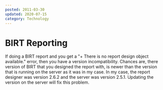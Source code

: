 ```yaml
---
posted: 2011-03-30
updated: 2020-07-15
category: Technology
---
```


# BIRT Reporting

If doing a BIRT report and you get a "+ There is no report design object available." error, then you have a version incompatibility. Chances are, there version of BIRT that you designed the report with, is newer than the version that is running on the server as it was in my case. In my case, the report designer was version 2.6.2 and the server was version 2.5.1. Updating the version on the server will fix this problem.

